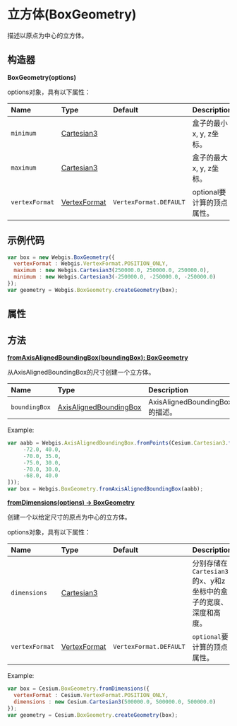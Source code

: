 # 立方体(BoxGeometry)

描述以原点为中心的立方体。

## 构造器

**BoxGeometry(options)**

options对象，具有以下属性：

| Name           | Type                                                         | Default                | Description                |
| :------------- | :----------------------------------------------------------- | :--------------------- | :------------------------- |
| `minimum`      | [Cartesian3](https://www.vvpstk.com/public/Cesium/Documentation/Cartesian3.html) |                        | 盒子的最小x, y, z坐标。    |
| `maximum`      | [Cartesian3](https://www.vvpstk.com/public/Cesium/Documentation/Cartesian3.html) |                        | 盒子的最大x, y, z坐标。    |
| `vertexFormat` | [VertexFormat](https://www.vvpstk.com/public/Cesium/Documentation/VertexFormat.html) | `VertexFormat.DEFAULT` | optional要计算的顶点属性。 |

## 示例代码

```javascript
var box = new Webgis.BoxGeometry({
  vertexFormat : Webgis.VertexFormat.POSITION_ONLY,
  maximum : new Webgis.Cartesian3(250000.0, 250000.0, 250000.0),
  minimum : new Webgis.Cartesian3(-250000.0, -250000.0, -250000.0)
});
var geometry = Webgis.BoxGeometry.createGeometry(box);
```

## 属性

## 方法

**[fromAxisAlignedBoundingBox(boundingBox): BoxGeometry]()**

从AxisAlignedBoundingBox的尺寸创建一个立方体。

| Name          | Type                                                         | Description                    |
| :------------ | :----------------------------------------------------------- | :----------------------------- |
| `boundingBox` | [AxisAlignedBoundingBox](https://www.vvpstk.com/public/Cesium/Documentation/AxisAlignedBoundingBox.html) | AxisAlignedBoundingBox的描述。 |

Example:

```javascript
var aabb = Webgis.AxisAlignedBoundingBox.fromPoints(Cesium.Cartesian3.fromDegreesArray([
     -72.0, 40.0,
     -70.0, 35.0,
     -75.0, 30.0,
     -70.0, 30.0,
     -68.0, 40.0
]));
var box = Webgis.BoxGeometry.fromAxisAlignedBoundingBox(aabb);
```

**[fromDimensions(options) → BoxGeometry]()**

创建一个以给定尺寸的原点为中心的立方体。

options对象，具有以下属性：

| Name           | Type                                                         | Default                | Description                                                  |
| :------------- | :----------------------------------------------------------- | :--------------------- | :----------------------------------------------------------- |
| `dimensions`   | [Cartesian3](https://www.vvpstk.com/public/Cesium/Documentation/Cartesian3.html) |                        | 分别存储在`Cartesian3`的x、y和z坐标中的盒子的宽度、深度和高度。 |
| `vertexFormat` | [VertexFormat](https://www.vvpstk.com/public/Cesium/Documentation/VertexFormat.html) | `VertexFormat.DEFAULT` | `optional`要计算的顶点属性。                                 |

Example:

```javascript
var box = Cesium.BoxGeometry.fromDimensions({
  vertexFormat : Cesium.VertexFormat.POSITION_ONLY,
  dimensions : new Cesium.Cartesian3(500000.0, 500000.0, 500000.0)
});
var geometry = Cesium.BoxGeometry.createGeometry(box);
```